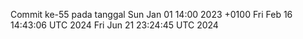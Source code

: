 Commit ke-55 pada tanggal Sun Jan 01 14:00 2023 +0100
Fri Feb 16 14:43:06 UTC 2024
Fri Jun 21 23:24:45 UTC 2024
